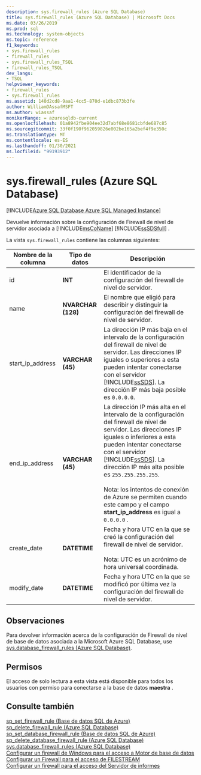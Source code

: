 ```yaml
---
description: sys.firewall_rules (Azure SQL Database)
title: sys.firewall_rules (Azure SQL Database) | Microsoft Docs
ms.date: 03/26/2019
ms.prod: sql
ms.technology: system-objects
ms.topic: reference
f1_keywords:
- sys.firewall_rules
- firewall_rules
- sys.firewall_rules_TSQL
- firewall_rules_TSQL
dev_langs:
- TSQL
helpviewer_keywords:
- firewall_rules
- sys.firewall_rules
ms.assetid: 140d2cd8-9aa1-4cc5-870d-e1dbc873b3fe
author: WilliamDAssafMSFT
ms.author: wiassaf
monikerRange: = azuresqldb-current
ms.openlocfilehash: 01a8942fbe904ee32d7abf68e8681cbfde687c85
ms.sourcegitcommit: 33f0f190f962059826e002be165a2bef4f9e350c
ms.translationtype: MT
ms.contentlocale: es-ES
ms.lasthandoff: 01/30/2021
ms.locfileid: "99193912"
---
```

# <a name="sysfirewall_rules-azure-sql-database"></a>sys.firewall_rules (Azure SQL Database)
[!INCLUDE[Azure SQL Database Azure SQL Managed Instance](../../includes/applies-to-version/asdb-asdbmi.md)]

  Devuelve información sobre la configuración de Firewall de nivel de servidor asociada a [!INCLUDE[msCoName](../../includes/msconame-md.md)] [!INCLUDE[ssSDSfull](../../includes/sssdsfull-md.md)] .  
  
 La vista `sys.firewall_rules` contiene las columnas siguientes:  
  
|Nombre de la columna|Tipo de datos|Descripción|  
|-----------------|---------------|-----------------|  
|id|**INT**|El identificador de la configuración del firewall de nivel de servidor.|  
|name|**NVARCHAR (128)**|El nombre que eligió para describir y distinguir la configuración del firewall de nivel de servidor.|  
|start_ip_address|**VARCHAR (45)**|La dirección IP más baja en el intervalo de la configuración del firewall de nivel de servidor. Las direcciones IP iguales o superiores a esta pueden intentar conectarse con el servidor [!INCLUDE[ssSDS](../../includes/sssds-md.md)]. La dirección IP más baja posible es `0.0.0.0`.|  
|end_ip_address|**VARCHAR (45)**|La dirección IP más alta en el intervalo de la configuración del firewall de nivel de servidor. Las direcciones IP iguales o inferiores a esta pueden intentar conectarse con el servidor [!INCLUDE[ssSDS](../../includes/sssds-md.md)]. La dirección IP más alta posible es `255.255.255.255`.<br /><br /> Nota: los intentos de conexión de Azure se permiten cuando este campo y el campo **start_ip_address** es igual a `0.0.0.0` .|  
|create_date|**DATETIME**|Fecha y hora UTC en la que se creó la configuración del firewall de nivel de servidor.<br /><br /> Nota: UTC es un acrónimo de hora universal coordinada.|  
|modify_date|**DATETIME**|Fecha y hora UTC en la que se modificó por última vez la configuración del firewall de nivel de servidor.|  
  
## <a name="remarks"></a>Observaciones

 Para devolver información acerca de la configuración de Firewall de nivel de base de datos asociada a la Microsoft Azure SQL Database, use [sys.database_firewall_rules &#40;Azure SQL Database&#41;](../../relational-databases/system-catalog-views/sys-database-firewall-rules-azure-sql-database.md).  
  
## <a name="permissions"></a>Permisos

 El acceso de solo lectura a esta vista está disponible para todos los usuarios con permiso para conectarse a la base de datos **maestra** .  
  
## <a name="see-also"></a>Consulte también

[sp_set_firewall_rule &#40;Base de datos SQL de Azure&#41;](../../relational-databases/system-stored-procedures/sp-set-firewall-rule-azure-sql-database.md)  
[sp_delete_firewall_rule &#40;Azure SQL Database&#41;](../../relational-databases/system-stored-procedures/sp-delete-firewall-rule-azure-sql-database.md)   
[sp_set_database_firewall_rule &#40;Base de datos SQL de Azure&#41;](../../relational-databases/system-stored-procedures/sp-set-database-firewall-rule-azure-sql-database.md)  
[sp_delete_database_firewall_rule &#40;Azure SQL Database&#41;](../../relational-databases/system-stored-procedures/sp-delete-database-firewall-rule-azure-sql-database.md)  
[sys.database_firewall_rules &#40;Azure SQL Database&#41;](../../relational-databases/system-catalog-views/sys-database-firewall-rules-azure-sql-database.md)  
[Configurar un firewall de Windows para el acceso a Motor de base de datos](../../database-engine/configure-windows/configure-a-windows-firewall-for-database-engine-access.md)     
[Configurar un Firewall para el acceso de FILESTREAM](../../relational-databases/blob/configure-a-firewall-for-filestream-access.md)  
[Configurar un firewall para el acceso del Servidor de informes](../../reporting-services/report-server/configure-a-firewall-for-report-server-access.md) 
